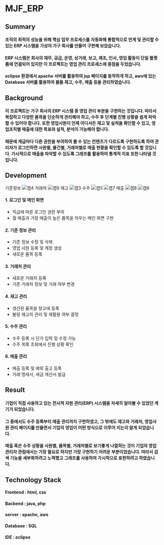 # MJF_ERP


## Summary
#### 조직의 최적의 성능을 위해 핵심 업무 프로세스를 자동화해 통합적으로 연계 및 관리할 수 있는 ERP 시스템을 가상의 가구 회사를 만들어 구현해 보았습니다.
#### ERP 시스템은 회사의 재무, 공급, 운영, 상거래, 보고, 제조, 인사, 영업 활동이 단일 플랫폼에 연결되어 있지만 이 프로젝트는 영업 관리 프로세스에 중점을 두었습니다.
#### eclipse 환경에서 apache 서버를 활용하여 jsp 페이지를 동작하게 하고, aws에 있는 Database 서버를 활용하여 물품 재고, 수주, 매출 등을 관리하였습니다.

## Background
#### 이 프로젝트는 가구 회사의 ERP 시스템 중 영업 관리 부분을 구현하는 것입니다. 따라서 복잡하고 다양한 품목을 단순하게 관리해야 하고, 수주 후 단계별 진행 상황을 쉽게 파악할 수 있어야 합니다. 또한 영업사원이 언제 어디서든 재고 및 실적을 확인할 수 있고, 영업조직별 매출에 대한 목표와 실적, 분석이 가능해야 합니다.
#### 때문에 계급마다 다른 권한을 부여하여 볼 수 있는 컨텐츠가 다르도록 구현하도록 하여 관리자가 로그인하면 사원별, 물건별, 거래처별로 매출 현황을 확인할 수 있도록 할 것입니다. 가시적으로 매출을 파악할 수 있도록 그래프를 활용하여 통계적 지표 또한 나타낼 것입니다.

## Development
기준정보
![캡4](https://user-images.githubusercontent.com/84059942/230771710-8eeeff5f-cfe9-4b9b-934d-7d01cb65fec3.png)
거래처
![캡9](https://user-images.githubusercontent.com/84059942/230771689-7941b011-b084-42ee-9f1d-86d1a7427b48.png)
재고
![캡3](https://user-images.githubusercontent.com/84059942/230771767-0a2724cc-d067-4e01-aad8-ba9f4f2cee39.png)
수주
![캡5](https://user-images.githubusercontent.com/84059942/230771803-73c44904-63f2-45b6-be2c-54f22a40af24.png)
![캡7](https://user-images.githubusercontent.com/84059942/230771808-022ffc7f-ca6d-45aa-b9cc-2925564598b8.png)
매출
![캡8](https://user-images.githubusercontent.com/84059942/230771823-07dc8f5c-b5e2-4e25-83ab-c66ead464dc1.png)
![캡6](https://user-images.githubusercontent.com/84059942/230771829-666cead3-0f79-4118-935e-3e5e96e66cd1.png)

#### 1. 로그인 및 메인 화면
  - 직급에 따른 로그인 권한 부여
  - 월 매출과 가장 매출이 높은 품목을 띄우는 메인 화면 구현
#### 2. 기준 정보 관리
  - 기준 정보 수정 및 삭제
  - 영업 사원 등록 및 계정 생성
  - 새로운 품목 등록
#### 3. 거래처 관리
  - 새로운 거래처 등록
  - 기존 거래처 정보 및 거래 여부 변경
#### 4. 재고 관리
  - 생산된 품목을 창고에 등록
  - 불량 재고의 관리 및 재활용 여부 결정
#### 5. 수주 관리
  - 수주 등록 시 단가 입력 및 수정 가능
  - 수주 목록 조회에서 진행 상황 확인
#### 6. 매출 관리
  - 매출 등록 및 예외 출고 등록
  - 거래 명세서, 세금 계산서 발급


## Result
#### 기업이 직접 사용하고 있는 전사적 자원 관리(ERP) 시스템을 자세히 알아볼 수 있었던 계기가 되었습니다.
#### 그 중에서도 수주 등록부터 매출 관리까지 구현하였고, 그 밖에도 재고와 거래처, 영업사원 관리 페이지를 만들면서 기업의 영업이 어떤 방식으로 이루어 지는지 알게 되었습니다.
#### 매출 혹은 수주 상황을 사원별, 품목별, 거래처별로 보기좋게 나열하는 것이 기업의 영업 관리자 관점에서는 가장 필요로 하지만 가장 구현하기 어려운 부분이었습니다. 따라서 검색 기능을 세부화하려고 노력했고 그래프를 사용하여 가시적으로 표현하려고 하였습니다.


## Technology Stack
#### Frontend : html, css
#### Backend : java, php
#### server : apache, aws
#### Database : SQL
#### IDE : eclipse
